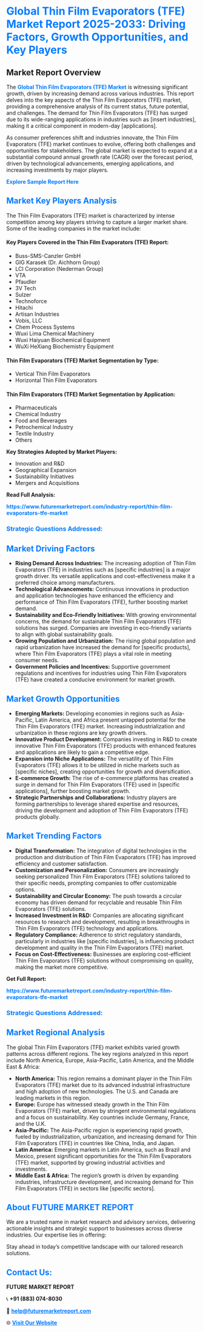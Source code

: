 <h1 style="color: #007BFF;">Global Thin Film Evaporators (TFE) Market Report 2025-2033: Driving Factors, Growth Opportunities, and Key Players</h1>

<section id="overview">
<h2>Market Report Overview</h2>
<p>The <a href="https://www.futuremarketreport.com/industry-report/thin-film-evaporators-tfe-market" style="color: #007BFF; text-decoration: none;"><strong>Global Thin Film Evaporators (TFE) Market</strong></a> is witnessing significant growth, driven by increasing demand across various industries. This report delves into the key aspects of the Thin Film Evaporators (TFE) market, providing a comprehensive analysis of its current status, future potential, and challenges. The demand for Thin Film Evaporators (TFE) has surged due to its wide-ranging applications in industries such as [insert industries], making it a critical component in modern-day [applications].</p>
<p>As consumer preferences shift and industries innovate, the Thin Film Evaporators (TFE) market continues to evolve, offering both challenges and opportunities for stakeholders. The global market is expected to expand at a substantial compound annual growth rate (CAGR) over the forecast period, driven by technological advancements, emerging applications, and increasing investments by major players.</p>
</section>

<section id="overview">
<p><a href="https://www.futuremarketreport.com/request-sample/reportId=41786" style="color: #007BFF; text-decoration: none;"><strong>Explore Sample Report Here</strong></a></p>
</section>

<section id="key-players">
<h2 style="color: #007BFF;">Market Key Players Analysis</h2>
<p>The Thin Film Evaporators (TFE) market is characterized by intense competition among key players striving to capture a larger market share. Some of the leading companies in the market include:</p>
<h4>Key Players Covered in the Thin Film Evaporators (TFE) Report:</h4>
<ul><li>Buss-SMS-Canzler GmbH</li><li>GIG Karasek (Dr. Aichhorn Group)</li><li>LCI Corporation (Nederman Group)</li><li>VTA</li><li>Pfaudler</li><li>3V Tech</li><li>Sulzer</li><li>Technoforce</li><li>Hitachi</li><li>Artisan Industries</li><li>Vobis, LLC</li><li>Chem Process Systems</li><li>Wuxi Lima Chemical Machinery</li><li>Wuxi Haiyuan Biochemical Equipment</li><li>WuXi HeXiang Biochemistry Equipment</li></ul>
<h4>Thin Film Evaporators (TFE) Market Segmentation by Type:</h4>
<ul><li>Vertical Thin Film Evaporators</li><li>Horizontal Thin Film Evaporators</li></ul>

<h4>Thin Film Evaporators (TFE) Market Segmentation by Application:</h4>
<ul><li>Pharmaceuticals</li><li>Chemical Industry</li><li>Food and Beverages</li><li>Petrochemical Industry</li><li>Textile Industry</li><li>Others</li></ul>
<p><strong>Key Strategies Adopted by Market Players:</strong></p>
<ul>
<li>Innovation and R&D</li>
<li>Geographical Expansion</li>
<li>Sustainability Initiatives</li>
<li>Mergers and Acquisitions</li>
</ul>
</section>

<section>
<p><strong>Read Full Analysis: </strong></p><a href="https://www.futuremarketreport.com/industry-report/thin-film-evaporators-tfe-market" style="color: #007BFF; text-decoration: none;"><strong>https://www.futuremarketreport.com/industry-report/thin-film-evaporators-tfe-market</strong></a>
<h3 style="color: #007BFF;">Strategic Questions Addressed:</h3>
</section>

<section id="driving-factors">
<h2 style="color: #007BFF;">Market Driving Factors</h2>
<ul>
<li><strong>Rising Demand Across Industries:</strong> The increasing adoption of Thin Film Evaporators (TFE) in industries such as [specific industries] is a major growth driver. Its versatile applications and cost-effectiveness make it a preferred choice among manufacturers.</li>
<li><strong>Technological Advancements:</strong> Continuous innovations in production and application technologies have enhanced the efficiency and performance of Thin Film Evaporators (TFE), further boosting market demand.</li>
<li><strong>Sustainability and Eco-Friendly Initiatives:</strong> With growing environmental concerns, the demand for sustainable Thin Film Evaporators (TFE) solutions has surged. Companies are investing in eco-friendly variants to align with global sustainability goals.</li>
<li><strong>Growing Population and Urbanization:</strong> The rising global population and rapid urbanization have increased the demand for [specific products], where Thin Film Evaporators (TFE) plays a vital role in meeting consumer needs.</li>
<li><strong>Government Policies and Incentives:</strong> Supportive government regulations and incentives for industries using Thin Film Evaporators (TFE) have created a conducive environment for market growth.</li>
</ul>
</section>

<section id="growth-opportunities">
<h2 style="color: #007BFF;">Market Growth Opportunities</h2>
<ul>
<li><strong>Emerging Markets:</strong> Developing economies in regions such as Asia-Pacific, Latin America, and Africa present untapped potential for the Thin Film Evaporators (TFE) market. Increasing industrialization and urbanization in these regions are key growth drivers.</li>
<li><strong>Innovative Product Development:</strong> Companies investing in R&D to create innovative Thin Film Evaporators (TFE) products with enhanced features and applications are likely to gain a competitive edge.</li>
<li><strong>Expansion into Niche Applications:</strong> The versatility of Thin Film Evaporators (TFE) allows it to be utilized in niche markets such as [specific niches], creating opportunities for growth and diversification.</li>
<li><strong>E-commerce Growth:</strong> The rise of e-commerce platforms has created a surge in demand for Thin Film Evaporators (TFE) used in [specific applications], further boosting market growth.</li>
<li><strong>Strategic Partnerships and Collaborations:</strong> Industry players are forming partnerships to leverage shared expertise and resources, driving the development and adoption of Thin Film Evaporators (TFE) products globally.</li>
</ul>
</section>

<section id="trending-factors">
<h2 style="color: #007BFF;">Market Trending Factors</h2>
<ul>
<li><strong>Digital Transformation:</strong> The integration of digital technologies in the production and distribution of Thin Film Evaporators (TFE) has improved efficiency and customer satisfaction.</li>
<li><strong>Customization and Personalization:</strong> Consumers are increasingly seeking personalized Thin Film Evaporators (TFE) solutions tailored to their specific needs, prompting companies to offer customizable options.</li>
<li><strong>Sustainability and Circular Economy:</strong> The push towards a circular economy has driven demand for recyclable and reusable Thin Film Evaporators (TFE) solutions.</li>
<li><strong>Increased Investment in R&D:</strong> Companies are allocating significant resources to research and development, resulting in breakthroughs in Thin Film Evaporators (TFE) technology and applications.</li>
<li><strong>Regulatory Compliance:</strong> Adherence to strict regulatory standards, particularly in industries like [specific industries], is influencing product development and quality in the Thin Film Evaporators (TFE) market.</li>
<li><strong>Focus on Cost-Effectiveness:</strong> Businesses are exploring cost-efficient Thin Film Evaporators (TFE) solutions without compromising on quality, making the market more competitive.</li>
</ul>
</section>

<section>
<p><strong>Get Full Report: </strong></p><a href="https://www.futuremarketreport.com/industry-report/thin-film-evaporators-tfe-market" style="color: #007BFF; text-decoration: none;"><strong>https://www.futuremarketreport.com/industry-report/thin-film-evaporators-tfe-market</strong></a>
<h3 style="color: #007BFF;">Strategic Questions Addressed:</h3>
</section>


<section id="regional-analysis">
<h2 style="color: #007BFF;">Market Regional Analysis</h2>
<p>The global Thin Film Evaporators (TFE) market exhibits varied growth patterns across different regions. The key regions analyzed in this report include North America, Europe, Asia-Pacific, Latin America, and the Middle East & Africa:</p>
<ul>
<li><strong>North America:</strong> This region remains a dominant player in the Thin Film Evaporators (TFE) market due to its advanced industrial infrastructure and high adoption of new technologies. The U.S. and Canada are leading markets in this region.</li>
<li><strong>Europe:</strong> Europe has witnessed steady growth in the Thin Film Evaporators (TFE) market, driven by stringent environmental regulations and a focus on sustainability. Key countries include Germany, France, and the U.K.</li>
<li><strong>Asia-Pacific:</strong> The Asia-Pacific region is experiencing rapid growth, fueled by industrialization, urbanization, and increasing demand for Thin Film Evaporators (TFE) in countries like China, India, and Japan.</li>
<li><strong>Latin America:</strong> Emerging markets in Latin America, such as Brazil and Mexico, present significant opportunities for the Thin Film Evaporators (TFE) market, supported by growing industrial activities and investments.</li>
<li><strong>Middle East & Africa:</strong> The region’s growth is driven by expanding industries, infrastructure development, and increasing demand for Thin Film Evaporators (TFE) in sectors like [specific sectors].</li>
</ul>
</section>

<footer>
<h2 style="color: #007BFF;">About FUTURE MARKET REPORT</h2>
<p>We are a trusted name in market research and advisory services, delivering actionable insights and strategic support to businesses across diverse industries. Our expertise lies in offering:</p>

<p>Stay ahead in today’s competitive landscape with our tailored research solutions.</p>

<h2 style="color: #007BFF;">Contact Us:</h2>
<p><strong>FUTURE MARKET REPORT</strong></p>
<p>📞 <strong>+91 (883) 074-8030</strong></p>
<p>📧 <strong><a href="mailto:help@futuremarketreport.com" style="color: #007BFF;">help@futuremarketreport.com</a></strong></p>
<p>🌐 <strong><a href="https://www.futuremarketreport.com/" style="color: #007BFF;">Visit Our Website</a></strong></p>
</footer>